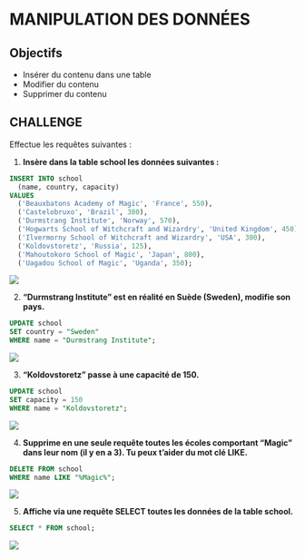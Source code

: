# MANIPULATION DES DONNÉES

## Objectifs

- Insérer du contenu dans une table
- Modifier du contenu
- Supprimer du contenu

## CHALLENGE

Effectue les requêtes suivantes :


1. **Insère dans la table school les données suivantes :**

```SQL
INSERT INTO school
  (name, country, capacity) 
VALUES
  ('Beauxbatons Academy of Magic', 'France', 550), 
  ('Castelobruxo', 'Brazil', 380), 
  ('Durmstrang Institute', 'Norway', 570),
  ('Hogwarts School of Witchcraft and Wizardry', 'United Kingdom', 450),
  ('Ilvermorny School of Witchcraft and Wizardry', 'USA', 300),
  ('Koldovstoretz', 'Russia', 125),
  ('Mahoutokoro School of Magic', 'Japan', 800),
  ('Uagadou School of Magic', 'Uganda', 350);
```
![](https://imgur.com/dtzzXw2.png)

2. **“Durmstrang Institute” est en réalité en Suède (Sweden), modifie son pays.**
```SQL
UPDATE school
SET country = "Sweden" 
WHERE name = "Durmstrang Institute";
```
![](https://imgur.com/vESd83w.png)


3. **“Koldovstoretz” passe à une capacité de 150.**
```SQL
UPDATE school 
SET capacity = 150 
WHERE name = "Koldovstoretz";
```
![](https://imgur.com/EgZ253G.png)

4. **Supprime en une seule requête toutes les écoles comportant “Magic” dans leur nom (il y en a 3). Tu peux t’aider du mot clé LIKE.**
```SQL
DELETE FROM school
WHERE name LIKE "%Magic%";
```
![](https://imgur.com/dytrZpO.png)



5. **Affiche via une requête SELECT toutes les données de la table school.**
```SQL
SELECT * FROM school;
```
![](https://imgur.com/HR84xOC.png)
